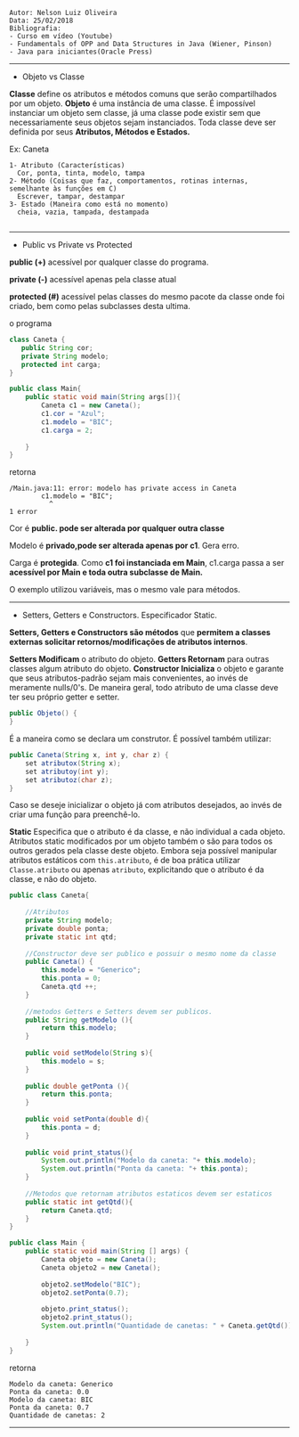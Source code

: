 ```
Autor: Nelson Luiz Oliveira
Data: 25/02/2018
Bibliografia: 
- Curso em vídeo (Youtube)
- Fundamentals of OPP and Data Structures in Java (Wiener, Pinson)
- Java para iniciantes(Oracle Press)
```
_________________________________________________________

* Objeto vs Classe 

**Classe** define os atributos e métodos comuns que serão compartilhados por um objeto. 
**Objeto** é uma instância de uma classe. 
É impossível instanciar um objeto sem classe, já uma classe pode existir sem que necessariamente seus objetos sejam instanciados. 
Toda classe deve ser definida por seus  **Atributos, Métodos e Estados.**  

Ex: Caneta
```
1- Atributo (Características)
  Cor, ponta, tinta, modelo, tampa
2- Método (Coisas que faz, comportamentos, rotinas internas, semelhante às funções em C)
  Escrever, tampar, destampar
3- Estado (Maneira como está no momento)
  cheia, vazia, tampada, destampada
  
```

_________________________________________________________
* Public vs Private vs Protected

**public (+)** acessível por qualquer classe do programa.

**private (-)** acessível apenas pela classe atual

**protected (#)** acessível pelas classes do mesmo pacote da classe onde foi criado, bem como pelas subclasses desta ultima. 


o programa 
```java
class Caneta {
   public String cor;
   private String modelo;
   protected int carga;
}

public class Main{
    public static void main(String args[]){
        Caneta c1 = new Caneta();
        c1.cor = "Azul";
        c1.modelo = "BIC";
        c1.carga = 2;
    
    }
}
```

retorna 

```
/Main.java:11: error: modelo has private access in Caneta
        c1.modelo = "BIC";
          ^
1 error
```

Cor é **public. pode ser alterada por qualquer outra classe**

Modelo é **privado,pode ser alterada apenas por c1**. Gera erro. 

Carga é **protegida**. Como **c1 foi instanciada em Main**, c1.carga passa a ser **acessível por Main e toda outra subclasse de Main.** 

O exemplo utilizou variáveis, mas o mesmo vale para métodos. 
__________________________________________________________

* Setters, Getters e Constructors. Especificador Static.

**Setters, Getters e Constructors são métodos** que **permitem a classes externas solicitar retornos/modificações de atributos internos**.

**Setters Modificam** o atributo do objeto.
**Getters Retornam** para outras classes algum atributo do objeto.
**Constructor Inicializa** o objeto e garante que seus atributos-padrão sejam mais convenientes, ao invés de meramente nulls/0's.
De maneira geral, todo atributo de uma classe deve ter seu próprio getter e setter.
```java
public Objeto() {
}
```
É a maneira como se declara um construtor. É possível também utilizar: 
```java
public Caneta(String x, int y, char z) {
	set atributox(String x);
	set atributoy(int y);
	set atributoz(char z);
}

```
Caso se deseje inicializar o objeto já com atributos desejados, ao invés de criar uma função para preenchê-lo. 

**Static** Especifica que o atributo é da classe, e não individual a cada objeto. Atributos static modificados por um objeto também 
o são para todos os outros gerados pela classe deste objeto. 
Embora seja possível manipular atributos estáticos com ```this.atributo```, é de boa prática utilizar ```Classe.atributo``` ou apenas
```atributo```, explicitando que o atributo é da classe, e não do objeto. 

```java 
public class Caneta{
    
    //Atributos
    private String modelo;
    private double ponta;
    private static int qtd;
    
    //Constructor deve ser publico e possuir o mesmo nome da classe
    public Caneta() {
        this.modelo = "Generico";
        this.ponta = 0;
        Caneta.qtd ++;
    }
    
    //metodos Getters e Setters devem ser publicos.
    public String getModelo (){
        return this.modelo;
    }
    
    public void setModelo(String s){
        this.modelo = s; 
    }
    
    public double getPonta (){
        return this.ponta;
    }
    
    public void setPonta(double d){
        this.ponta = d;
    }
    
    public void print_status(){
        System.out.println("Modelo da caneta: "+ this.modelo);
        System.out.println("Ponta da caneta: "+ this.ponta);
    }
    
    //Metodos que retornam atributos estaticos devem ser estaticos
    public static int getQtd(){
        return Caneta.qtd;		
    }
}

public class Main {
    public static void main(String [] args) {
        Caneta objeto = new Caneta();
        Caneta objeto2 = new Caneta();
        
        objeto2.setModelo("BIC");
        objeto2.setPonta(0.7);
        
        objeto.print_status();
        objeto2.print_status();
        System.out.println("Quantidade de canetas: " + Caneta.getQtd());
 
    }
}

```

retorna

```
Modelo da caneta: Generico
Ponta da caneta: 0.0
Modelo da caneta: BIC
Ponta da caneta: 0.7
Quantidade de canetas: 2
```
__________________________________________________________


